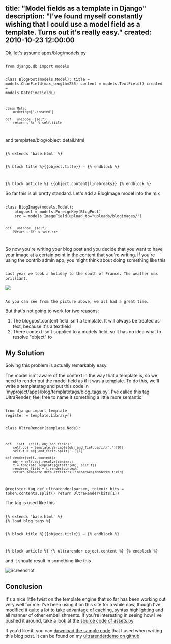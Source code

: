 title: "Model fields as a template in Django"
description: "I've found myself constantly wishing that I could use a model field as a template. Turns out it's really easy."
created: 2010-10-23 12:00:00
---

Ok, let's assume apps/blog/models.py

<code lang="python">
from django.db import models

class BlogPost(models.Model):
    title = models.CharField(max_length=255)
    content = models.TextField()
    created = models.DateTimeField()
    
    class Meta:
        ordering=['-created']
    
    def __unicode__(self):
        return u'%s' % self.title

</code>

and templates/blog/object_detail.html

<code lang="django">
{% extends 'base.html' %}

{% block title %}{{object.title}} &ndash; {% endblock %}

{% block article %}
	{{object.content|linebreaks}}
{% endblock %}
</code>

So far this is all pretty standard.  Let's add a BlogImage model into the mix


<code lang="python">
class BlogImage(models.Model):
    blogpost = models.ForeignKey(BlogPost)
    src = models.ImageField(upload_to="uploads/blogimages/")
    
    def __unicode__(self):
        return u'%s' % self.src
</code>

So now you're writing your blog post and you decide that you want to have your image at a certain point in the content that you're writing.  If you're using the contrib admin app, you might think about doing something like this

<code lang="html">
Last year we took a holiday to the south of France. The weather was brilliant.

<img src="{{object.blogimage_set.all.0.src.url}}">

As you can see from the picture above, we all had a great time.
</code>

But that's not going to work for two reasons:

1. The blogpost.content field isn't a template. It will always be treated as text, because it's a textfield
2. There context isn't supplied to a models field, so it has no idea what to resolve "object" to

## My Solution

Solving this problem is actually remarkably easy.

The model isn't aware of the context in the way that a template is, so we need to render out the model field as if it was a template. To do this, we'll write a templatetag and put this code in 'myproject/apps/blog/templatetags/blog_tags.py'. I've called this tag UltraRender, feel free to name it something a little more semantic.

<code lang="python">
from django import template
register = template.Library()

class UltraRender(template.Node):

    def __init__(self, obj_and_field):
        self.obj = template.Variable(obj_and_field.split('.')[0])
        self.t = obj_and_field.split('.')[1]

    def render(self, context):
        obj = self.obj.resolve(context)
        t = template.Template(getattr(obj, self.t))
        rendered_field = t.render(context)
        return template.defaultfilters.linebreaks(rendered_field)
        
        
@register.tag
def ultrarender(parser, token):
    bits = token.contents.split()
    return UltraRender(bits[1])
</code>

The tag is used like this

<code lang="django">
{% extends 'base.html' %}
{% load blog_tags %}

{% block title %}{{object.title}} &ndash; {% endblock %}

{% block article %}
	{% ultrarender object.content %}
{% endblock %}
</code>

and it should result in something like this

![Screenshot](/media/2010/10/23/blogimage/Screenshot.850x600.jpg)

## Conclusion

It's a nice little twist on the template engine that so far has been working out very well for me. I've been using it on this site for a while now, though I've modified it quite a lot to take advantage of caching, syntax highlighting and all manner of other embellishments.  If you're interesting in seeing how I've pushed it around, take a look at the [source code of assets.py](http://github.com/jamiecurle/jamiecurle/blob/master/apps/assets/templatetags/assets.py)

If you'd like it, you can [download the sample code](http://github.com/jamiecurle/ultrarenderdemo/zipball/master) that I used when writing this blog post. It can be found on my  [ultrarenderdemo on github](http://github.com/jamiecurle/ultrarenderdemo)

